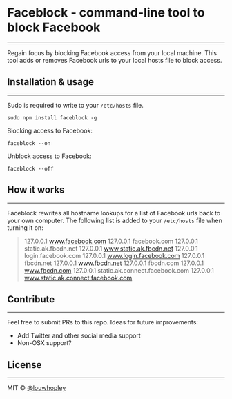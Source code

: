 # Faceblock - command-line tool to block Facebook
-----

Regain focus by blocking Facebook access from your local machine. This tool adds or removes Facebook urls to your local hosts file to block access.

## Installation & usage
-----

Sudo is required to write to your `/etc/hosts` file.

```
sudo npm install faceblock -g
```

Blocking access to Facebook:
```
faceblock --on
```

Unblock access to Facebook:
```
faceblock --off
```

## How it works
-----

Faceblock rewrites all hostname lookups for a list of Facebook urls back to your own computer. The following list is added to your `/etc/hosts` file when turning it on:

> 127.0.0.1 www.facebook.com
127.0.0.1 facebook.com
127.0.0.1 static.ak.fbcdn.net
127.0.0.1 www.static.ak.fbcdn.net
127.0.0.1 login.facebook.com
127.0.0.1 www.login.facebook.com
127.0.0.1 fbcdn.net
127.0.0.1 www.fbcdn.net
127.0.0.1 fbcdn.com
127.0.0.1 www.fbcdn.com
127.0.0.1 static.ak.connect.facebook.com
127.0.0.1 www.static.ak.connect.facebook.com

## Contribute
-----

Feel free to submit PRs to this repo. Ideas for future improvements:

- Add Twitter and other social media support
- Non-OSX support?

## License
-----

MIT © [@louwhopley](https://github.com/LouwHopley/faceblock)

